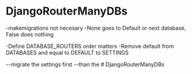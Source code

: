 # DjangoRouterManyDBs

-makemigrations not necesary
-None goes to Default or next database, False does nothing

-Define DATABASE_ROUTERS order matters
-Remove default from DATABASES and equal to DEFAULT to SETTINGS 

--migrate the settings first
--than the # DjangoRouterManyDBs

